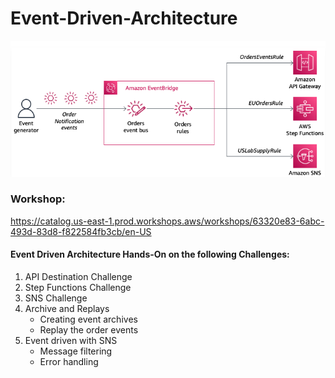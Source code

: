 # Event-Driven-Architecture
![img](https://github.com/Awadheshks/Event-Driven-Architecture/blob/4793d116243f32bfb344fc3a7e53021fcd4b0c7b/assets/EventBridge.png)

### Workshop:
https://catalog.us-east-1.prod.workshops.aws/workshops/63320e83-6abc-493d-83d8-f822584fb3cb/en-US

#### Event Driven Architecture Hands-On on the following  Challenges:

1. API Destination Challenge
2. Step Functions Challenge
3. SNS Challenge
4. Archive and Replays
   - Creating event archives
   - Replay the order events
5. Event driven with SNS
   - Message filtering
   - Error handling
